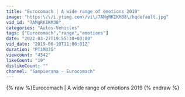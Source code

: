 ```yaml
---
title: "Eurocomach | A wide range of emotions 2019"
image: "https:\/\/i.ytimg.com\/vi\/7AMgRKIKM38\/hqdefault.jpg"
vid_id: "7AMgRKIKM38"
categories: "Autos-Vehicles"
tags: ["Eurocomach","range","emotions"]
date: "2022-03-27T19:55:30+03:00"
vid_date: "2019-06-10T11:00:01Z"
duration: "PT1M33S"
viewcount: "4342"
likeCount: "19"
dislikeCount: ""
channel: "Sampierana - Eurocomach"
---
```

{% raw %}Eurocomach | A wide range of emotions 2019 {% endraw %}
